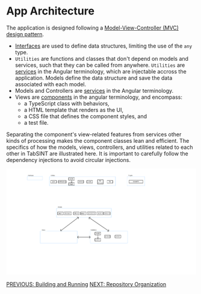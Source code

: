 # App Architecture

The application is designed following a [Model-View-Controller (MVC) design pattern](https://developer.mozilla.org/en-US/docs/Glossary/MVC).

- [Interfaces](https://www.typescriptlang.org/docs/handbook/interfaces.html) are used to define data structures, limiting the use of the `any` type. 
- `Utilities` are functions and classes that don't depend on models and services, such that they can be called from anywhere. `Utilities` are [services](https://angular.dev/guide/di/creating-injectable-service) in the Angular terminology, which are injectable accross the application. Models define the data structure and save the data associated with each model. 
- Models and Controllers are [services](https://angular.dev/guide/di/creating-injectable-service) in the Angular terminology. 
- Views are [components](https://angular.dev/guide/components) in the angular terminology, and encompass:
  * a TypeScript class with behaviors, 
  * a HTML template that renders as the UI, 
  * a CSS file that defines the component styles, and 
  * a test file. 

Separating the component's view-related features from services other kinds of processing makes the component classes lean and efficient. The specifics of how the models, views, controllers, and utilities related to each other in TabSINT are illustrated here. It is important to carefully follow the dependency injections to avoid circular injections.

<img src="architecture.png">

[PREVIOUS: Building and Running](building-running.md)
[NEXT: Repository Organization](organization.md)